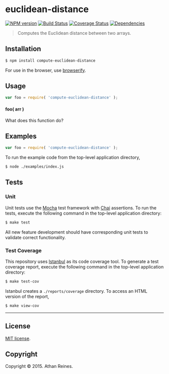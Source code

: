 euclidean-distance
===
[![NPM version][npm-image]][npm-url] [![Build Status][travis-image]][travis-url] [![Coverage Status][coveralls-image]][coveralls-url] [![Dependencies][dependencies-image]][dependencies-url]

> Computes the Euclidean distance between two arrays.


## Installation

``` bash
$ npm install compute-euclidean-distance
```

For use in the browser, use [browserify](https://github.com/substack/node-browserify).


## Usage

``` javascript
var foo = require( 'compute-euclidean-distance' );
```

#### foo( arr )

What does this function do?


## Examples

``` javascript
var foo = require( 'compute-euclidean-distance' );
```

To run the example code from the top-level application directory,

``` bash
$ node ./examples/index.js
```


## Tests

### Unit

Unit tests use the [Mocha](http://mochajs.org/) test framework with [Chai](http://chaijs.com) assertions. To run the tests, execute the following command in the top-level application directory:

``` bash
$ make test
```

All new feature development should have corresponding unit tests to validate correct functionality.


### Test Coverage

This repository uses [Istanbul](https://github.com/gotwarlost/istanbul) as its code coverage tool. To generate a test coverage report, execute the following command in the top-level application directory:

``` bash
$ make test-cov
```

Istanbul creates a `./reports/coverage` directory. To access an HTML version of the report,

``` bash
$ make view-cov
```


---
## License

[MIT license](http://opensource.org/licenses/MIT). 


## Copyright

Copyright &copy; 2015. Athan Reines.


[npm-image]: http://img.shields.io/npm/v/compute-euclidean-distance.svg
[npm-url]: https://npmjs.org/package/compute-euclidean-distance

[travis-image]: http://img.shields.io/travis/compute-io/euclidean-distance/master.svg
[travis-url]: https://travis-ci.org/compute-io/euclidean-distance

[coveralls-image]: https://img.shields.io/coveralls/compute-io/euclidean-distance/master.svg
[coveralls-url]: https://coveralls.io/r/compute-io/euclidean-distance?branch=master

[dependencies-image]: http://img.shields.io/david/compute-io/euclidean-distance.svg
[dependencies-url]: https://david-dm.org/compute-io/euclidean-distance

[dev-dependencies-image]: http://img.shields.io/david/dev/compute-io/euclidean-distance.svg
[dev-dependencies-url]: https://david-dm.org/dev/compute-io/euclidean-distance

[github-issues-image]: http://img.shields.io/github/issues/compute-io/euclidean-distance.svg
[github-issues-url]: https://github.com/compute-io/euclidean-distance/issues
